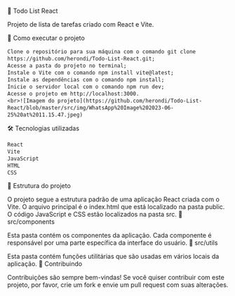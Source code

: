 📝 Todo List React

Projeto de lista de tarefas criado com React e Vite.



🚀 Como executar o projeto

    Clone o repositório para sua máquina com o comando git clone https://github.com/herondi/Todo-List-React.git;
    Acesse a pasta do projeto no terminal;
    Instale o Vite com o comando npm install vite@latest;
    Instale as dependências com o comando npm install;
    Inicie o servidor local com o comando npm run dev;
    Acesse o projeto em http://localhost:3000.
    <br>![Imagem do projeto](https://github.com/herondi/Todo-List-React/blob/master/src/img/WhatsApp%20Image%202023-06-25%20at%2011.15.47.jpeg)



🛠️ Tecnologias utilizadas

    React
    Vite
    JavaScript
    HTML
    CSS

📂 Estrutura do projeto

O projeto segue a estrutura padrão de uma aplicação React criada com o Vite. O arquivo principal é o index.html que está localizado na pasta public. O código JavaScript e CSS estão localizados na pasta src.
📁 src/components

Esta pasta contém os componentes da aplicação. Cada componente é responsável por uma parte específica da interface do usuário.
📁 src/utils

Esta pasta contém funções utilitárias que são usadas em vários locais da aplicação.
🤝 Contribuindo

Contribuições são sempre bem-vindas! Se você quiser contribuir com este projeto, por favor, crie um fork e envie um pull request com suas alterações.
